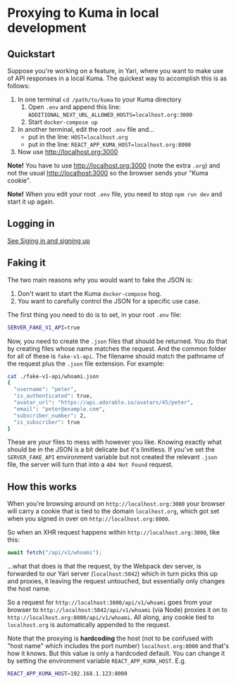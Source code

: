 # Proxying to Kuma in local development

## Quickstart

Suppose you're working on a feature, in Yari, where you want to make use of API
responses in a local Kuma. The quickest way to accomplish this is as follows:

1. In one terminal `cd /path/to/kuma` to your Kuma directory
   1. Open `.env` and append this line:
      `ADDITIONAL_NEXT_URL_ALLOWED_HOSTS=localhost.org:3000`
   1. Start `docker-compose up`
1. In another terminal, edit the root `.env` file and...
   - put in the line: `HOST=localhost.org`
   - put in the line: `REACT_APP_KUMA_HOST=localhost.org:8000`
1. Now use <http://localhost.org:3000>

**Note!** You have to use <http://localhost.org:3000> (note the extra `.org`)
and not the usual <http://localhost:3000> so the browser sends your "Kuma
cookie".

**Note!** When you edit your root `.env` file, you need to stop `npm run dev`
and start it up again.

## Logging in

[See Siging in and signing up](./signingin.md)

## Faking it

The two main reasons why you would want to fake the JSON is:

1. Don't want to start the Kuma `docker-compose` hog.
1. You want to carefully control the JSON for a specific use case.

The first thing you need to do is to set, in your root `.env` file:

```bash
SERVER_FAKE_V1_API=true
```

Now, you need to create the `.json` files that should be returned. You do that
by creating files whose name matches the request. And the common folder for all
of these is `fake-v1-api`. The filename should match the pathname of the request
plus the `.json` file extension. For example:

```bash
cat ./fake-v1-api/whoami.json
{
  "username": "peter",
  "is_authenticated": true,
  "avatar_url": "https://api.adorable.io/avatars/45/peter",
  "email": "peter@example.com",
  "subscriber_number": 2,
  "is_subscriber": true
}
```

These are _your_ files to mess with however you like. Knowing exactly what
should be in the JSON is a bit delicate but it's limitless. If you've set the
`SERVER_FAKE_API` environment variable but not created the relevant `.json`
file, the server will turn that into a `404 Not Found` request.

## How this works

When you're browsing around on `http://localhost.org:3000` your browser will
carry a cookie that is tied to the domain `localhost.org`, which got set when
you signed in over on `http://localhost.org:8000`.

So when an XHR request happens within `http://localhost.org:3000`, like this:

```javascript
await fetch("/api/v1/whoami");
```

...what that does is that the request, by the Webpack dev server, is forwarded
to our Yari server (`localhost:5042`) which in turn picks this up and proxies,
it leaving the request untouched, but essentially only changes the host name.

So a request for `http://localhost:3000/api/v1/whoami` goes from your browser to
`http://localhost:5042/api/v1/whoami` (via Node) proxies it on to
`http://localhost.org:8000/api/v1/whoami`. All along, any cookie tied to
`localhost.org` is automatically appended to the request.

Note that the proxying is **hardcoding** the host (not to be confused with "host
name" which includes the port number) `localhost.org:8000` and that's how it
knows. But this value is only a hardcoded default. You can change it by setting
the environment variable `REACT_APP_KUMA_HOST`. E.g.

```bash
REACT_APP_KUMA_HOST=192.168.1.123:8000
```
